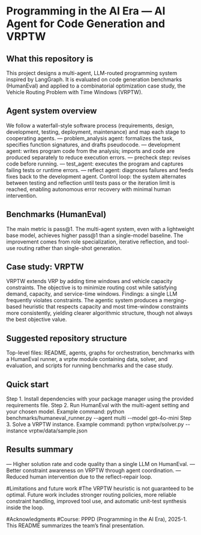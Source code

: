 # Programming in the AI Era — AI Agent for Code Generation and VRPTW

## What this repository is
This project designs a multi-agent, LLM-routed programming system inspired by LangGraph. It is evaluated on code generation benchmarks (HumanEval) and applied to a combinatorial optimization case study, the Vehicle Routing Problem with Time Windows (VRPTW).

## Agent system overview
We follow a waterfall-style software process (requirements, design, development, testing, deployment, maintenance) and map each stage to cooperating agents.
— problem_analysis agent: formalizes the task, specifies function signatures, and drafts pseudocode.
— development agent: writes program code from the analysis; imports and code are produced separately to reduce execution errors.
— precheck step: revises code before running.
— test_agent: executes the program and captures failing tests or runtime errors.
— reflect agent: diagnoses failures and feeds fixes back to the development agent.
Control loop: the system alternates between testing and reflection until tests pass or the iteration limit is reached, enabling autonomous error recovery with minimal human intervention.

## Benchmarks (HumanEval)
The main metric is pass@1. The multi-agent system, even with a lightweight base model, achieves higher pass@1 than a single-model baseline. The improvement comes from role specialization, iterative reflection, and tool-use routing rather than single-shot generation.

## Case study: VRPTW
VRPTW extends VRP by adding time windows and vehicle capacity constraints. The objective is to minimize routing cost while satisfying demand, capacity, and service-time windows.
Findings: a single LLM frequently violates constraints. The agentic system produces a merging-based heuristic that respects capacity and most time-window constraints more consistently, yielding clearer algorithmic structure, though not always the best objective value.

## Suggested repository structure
Top-level files: README, agents, graphs for orchestration, benchmarks with a HumanEval runner, a vrptw module containing data, solver, and evaluation, and scripts for running benchmarks and the case study.

## Quick start
Step 1. Install dependencies with your package manager using the provided requirements file.
Step 2. Run HumanEval with the multi-agent setting and your chosen model.
Example command: python benchmarks/humaneval_runner.py --agent multi --model gpt-4o-mini
Step 3. Solve a VRPTW instance.
Example command: python vrptw/solver.py --instance vrptw/data/sample.json

## Results summary
— Higher solution rate and code quality than a single LLM on HumanEval.
— Better constraint awareness on VRPTW through agent coordination.
— Reduced human intervention due to the reflect–repair loop.

#Limitations and future work
#The VRPTW heuristic is not guaranteed to be optimal. Future work includes stronger routing policies, more reliable constraint handling, improved tool use, and automatic unit-test synthesis inside the loop.

#Acknowledgments
#Course: PPPD (Programming in the AI Era), 2025-1. This README summarizes the team’s final presentation.
